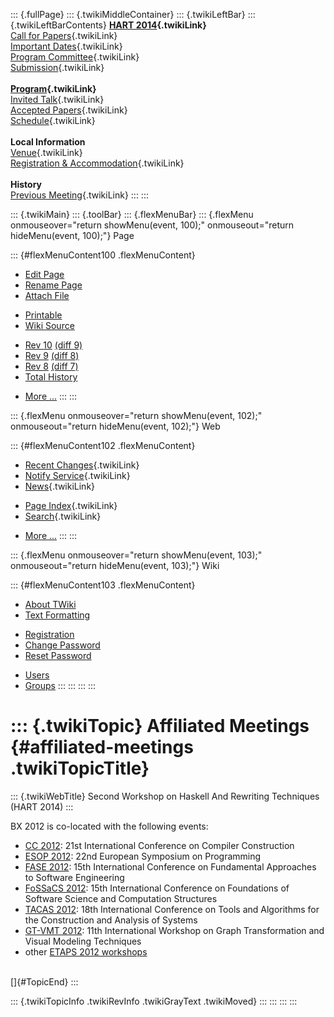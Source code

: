 ::: {.fullPage}
::: {.twikiMiddleContainer}
::: {.twikiLeftBar}
::: {.twikiLeftBarContents}
**[HART 2014](WebHome){.twikiLink}**\
[Call for Papers](CallForPapers){.twikiLink}\
[Important Dates](ImportantDates){.twikiLink}\
[Program Committee](ProgramCommittee){.twikiLink}\
[Submission](PaperSubmission){.twikiLink}\
\
**[Program](Program){.twikiLink}**\
[Invited Talk](InvitedTalks){.twikiLink}\
[Accepted Papers](AcceptedPapers){.twikiLink}\
[Schedule](Program){.twikiLink}\
\
**Local Information**\
[Venue](WorkshopVenue){.twikiLink}\
[Registration & Accommodation](RegistrationAndAccomodation){.twikiLink}\
\
**History**\
[Previous Meeting](PreviousMeetings){.twikiLink}
:::
:::

::: {.twikiMain}
::: {.toolBar}
::: {.flexMenuBar}
::: {.flexMenu onmouseover="return showMenu(event, 100);" onmouseout="return hideMenu(event, 100);"}
Page

::: {#flexMenuContent100 .flexMenuContent}
-   [Edit
    Page](http://www.program-transformation.org/edit/HART14/AffiliatedMeetings?t=1536828899)
-   [Rename
    Page](http://www.program-transformation.org/rename/HART14/AffiliatedMeetings)
-   [Attach
    File](http://www.program-transformation.org/attach/HART14/AffiliatedMeetings)

<!-- -->

-   [Printable](http://www.program-transformation.org/view/HART14/AffiliatedMeetings?skin=print.pattern)
-   [Wiki
    Source](http://www.program-transformation.org/view/HART14/AffiliatedMeetings?skin=text&raw=on&contenttype=text/plain)

<!-- -->

-   [Rev
    10](http://www.program-transformation.org/view/HART14/AffiliatedMeetings?rev=1.10)
    [(diff 9)](http://www.program-transformation.org/rdiff/HART14/AffiliatedMeetings?rev1=1.10&rev2=1.9)
-   [Rev
    9](http://www.program-transformation.org/view/HART14/AffiliatedMeetings?rev=1.9)
    [(diff 8)](http://www.program-transformation.org/rdiff/HART14/AffiliatedMeetings?rev1=1.9&rev2=1.8)
-   [Rev
    8](http://www.program-transformation.org/view/HART14/AffiliatedMeetings?rev=1.8)
    [(diff 7)](http://www.program-transformation.org/rdiff/HART14/AffiliatedMeetings?rev1=1.8&rev2=1.7)
-   [Total
    History](http://www.program-transformation.org/rdiff/HART14/AffiliatedMeetings)

<!-- -->

-   [More
    \...](http://www.program-transformation.org/oops/HART14/AffiliatedMeetings?template=oopsmore&param1=1.10&param2=1.10)
:::
:::

::: {.flexMenu onmouseover="return showMenu(event, 102);" onmouseout="return hideMenu(event, 102);"}
Web

::: {#flexMenuContent102 .flexMenuContent}
-   [Recent Changes](WebChanges){.twikiLink}
-   [Notify Service](WebNotify){.twikiLink}
-   [News](WebNews){.twikiLink}

<!-- -->

-   [Page Index](WebIndex){.twikiLink}
-   [Search](WebSearch){.twikiLink}

<!-- -->

-   [More
    \...](http://www.program-transformation.org/oops/HART14/AffiliatedMeetings?template=oopsmore&param1=1.10&param2=1.10)
:::
:::

::: {.flexMenu onmouseover="return showMenu(event, 103);" onmouseout="return hideMenu(event, 103);"}
Wiki

::: {#flexMenuContent103 .flexMenuContent}
-   [About
    TWiki](http://www.program-transformation.org/view/TWiki/WebHome)
-   [Text
    Formatting](http://www.program-transformation.org/view/TWiki/TextFormattingRules)

<!-- -->

-   [Registration](http://www.program-transformation.org/view/TWiki/TWikiRegistration)
-   [Change
    Password](http://www.program-transformation.org/view/TWiki/ChangePassword)
-   [Reset
    Password](http://www.program-transformation.org/view/TWiki/ResetPassword)

<!-- -->

-   [Users](http://www.program-transformation.org/view/Main/TWikiUsers)
-   [Groups](http://www.program-transformation.org/view/Main/TWikiGroups)
:::
:::
:::
:::

::: {.twikiTopic}
Affiliated Meetings {#affiliated-meetings .twikiTopicTitle}
===================

::: {.twikiWebTitle}
Second Workshop on Haskell And Rewriting Techniques (HART 2014)
:::

BX 2012 is co-located with the following events:

-   [CC 2012](http://www.etaps.org/2012/cc): 21st International
    Conference on Compiler Construction
-   [ESOP 2012](http://www.etaps.org/2012/esop): 22nd European Symposium
    on Programming
-   [FASE 2012](http://www.etaps.org/2012/fase): 15th International
    Conference on Fundamental Approaches to Software Engineering
-   [FoSSaCS 2012](http://www.etaps.org/2012/fossacs): 15th
    International Conference on Foundations of Software Science and
    Computation Structures
-   [TACAS 2012](http://www.etaps.org/2012/tacas): 18th International
    Conference on Tools and Algorithms for the Construction and Analysis
    of Systems
-   [GT-VMT 2012](http://www.cem.brighton.ac.uk/gt-vmt12/): 11th
    International Workshop on Graph Transformation and Visual Modeling
    Techniques
-   other [ETAPS 2012 workshops](http://www.etaps.org/2012/workshops)

\
[]{#TopicEnd}
:::

::: {.twikiTopicInfo .twikiRevInfo .twikiGrayText .twikiMoved}
:::
:::
:::
:::
